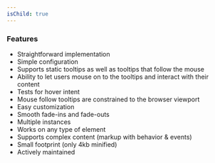 ```yaml
---
isChild: true
---
```


### Features

* Straightforward implementation
* Simple configuration
* Supports static tooltips as well as tooltips that follow the mouse
* Ability to let users mouse on to the tooltips and interact with their content
* Tests for hover intent
* Mouse follow tooltips are constrained to the browser viewport
* Easy customization
* Smooth fade-ins and fade-outs
* Multiple instances
* Works on any type of element
* Supports complex content (markup with behavior & events)
* Small footprint (only 4kb minified)
* Actively maintained
